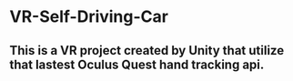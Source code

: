 # VR-Self-Driving-Car
## This is a VR project created by Unity that utilize that lastest Oculus Quest hand tracking api.
